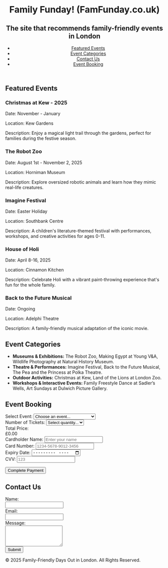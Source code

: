 <p>&nbsp;</p>
<p>&nbsp;</p>
<header>
<h1>Family Funday! (FamFunday.co.uk)</h1>
<h2>The site that recommends family-friendly events in London</h2>
<nav>
<ul class="navbar">
<li><a href="#featured">Featured Events</a></li>
<li><a href="#categories">Event Categories</a></li>
<li><a href="#contact">Contact Us</a></li>
<li><a href="#event">Event Booking</a></li>
</ul>
</nav></header>
<section id="featured" class="section">
<h2>Featured Events</h2>
<div class="event">
<h3>Christmas at Kew - 2025</h3>
<p>Date: November - January</p>
<p>Location: Kew Gardens</p>
<p>Description: Enjoy a magical light trail through the gardens, perfect for families during the festive season.</p>
</div>
<div class="event">
<h3>The Robot Zoo</h3>
<p>Date: August 1st - November 2, 2025</p>
<p>Location: Horniman Museum</p>
<p>Description: Explore oversized robotic animals and learn how they mimic real-life creatures.</p>
</div>
<div class="event">
<h3>Imagine Festival</h3>
<p>Date: Easter Holiday</p>
<p>Location: Southbank Centre</p>
<p>Description: A children's literature-themed festival with performances, workshops, and creative activities for ages 0-11.</p>
</div>
<div class="event">
<h3>House of Holi</h3>
<p>Date: April 8-16, 2025</p>
<p>Location: Cinnamon Kitchen</p>
<p>Description: Celebrate Holi with a vibrant paint-throwing experience that's fun for the whole family.</p>
</div>
<div class="event">
<h3>Back to the Future Musical</h3>
<p>Date: Ongoing</p>
<p>Location: Adelphi Theatre</p>
<p>Description: A family-friendly musical adaptation of the iconic movie.</p>
</div>
</section>
<section id="categories" class="section">
<h2>Event Categories</h2>
<ul class="categories-list">
<li><strong>Museums &amp; Exhibitions:</strong> The Robot Zoo, Making Egypt at Young V&amp;A, Wildlife Photography at Natural History Museum.</li>
<li><strong>Theatre &amp; Performances:</strong> Imagine Festival, Back to the Future Musical, The Pea and the Princess at Polka Theatre.</li>
<li><strong>Outdoor Activities:</strong> Christmas at Kew, Land of the Lions at London Zoo.</li>
<li><strong>Workshops &amp; Interactive Events:</strong> Family Freestyle Dance at Sadler&rsquo;s Wells, Art Sundays at Dulwich Picture Gallery.</li>
</ul>
</section>
 <div class="payment-section">
    <h2>Event Booking</h2>
    <div class="form-group">
        <label for="eventSelect">Select Event:</label>
        <select id="eventSelect" onchange="updatePrice()">
            <option value="">Choose an event...</option>
            <option value="concert">Christmas at Kew (£10/ticket)</option>
            <option value="conference">The Robot Zoo (£10/ticket)</option>
            <option value="workshop">Imagine Festival (£10/ticket)</option>
        </select>
    </div>
    <div class="form-group">
        <label for="numTickets">Number of Tickets:</label>
        <select id="numTickets" onchange="updatePrice()">
            <option value="0">Select quantity...</option>
            <option value="1">1</option>
            <option value="2">2</option>
            <option value="3">3</option>
            <option value="4">4</option>
            <option value="5">5</option>
            <option value="6">6</option>
        </select>
    </div>
    <div class="form-group">
        <label>Total Price:</label>
        <div id="priceDisplay">£0.00</div>
    </div>
</div>

<script>
    function updatePrice() {
        const eventSelect = document.getElementById('eventSelect');
        const numTickets = document.getElementById('numTickets');
        const priceDisplay = document.getElementById('priceDisplay');
        const ticketPrice = 10; // £10 per ticket

        const selectedEvent = eventSelect.value;
        const selectedTickets = parseInt(numTickets.value) || 0;

        if (selectedEvent && selectedTickets > 0) {
            const total = selectedTickets * ticketPrice;
            priceDisplay.textContent = `£${total.toFixed(2)}`;
        } else {
            priceDisplay.textContent = '£0.00';
        }
    }

    // Initial call to set up the price display
    updatePrice();
</script>

<script>
    function updatePrice() {
        const eventSelect = document.getElementById('eventSelect');
        const numTickets = document.getElementById('numTickets');
        const priceDisplay = document.getElementById('priceDisplay');
        const ticketPrice = 10; // £10 per ticket

        const selectedEvent = eventSelect.value;
        const selectedTickets = parseInt(numTickets.value) || 0;

        if (selectedEvent && selectedTickets > 0) {
            const total = selectedTickets * ticketPrice;
            priceDisplay.textContent = `£${total.toFixed(2)}`;
        } else {
            priceDisplay.textContent = '£0.00';
        }
    }

    // Initial call to set up the price display
    updatePrice();
</script>
<!-- Cardholder Name -->
<div class="form-group"><label for="cardholder">Cardholder Name:</label> <input id="cardholder" name="cardholder" required="" type="text" placeholder="Enter your name" /></div>
<!-- Card Number -->
<div class="form-group"><label for="cardnumber">Card Number:</label> <input id="cardnumber" name="cardnumber" required="" type="text" placeholder="1234-5678-9012-3456" /></div>
<!-- Expiry Date -->
<div class="form-group"><label for="expiry">Expiry Date:</label> <input id="expiry" name="expiry" required="" type="month" /></div>
<!-- CVV -->
<div class="form-group"><label for="cvv">CVV:</label> <input id="cvv" name="cvv" required="" type="text" placeholder="123" /></div>
<!-- Submit Button -->
<p><button type="submit">Complete Payment</button></p>



<h2>Contact Us</h2>
<form id="contact-form"><label for="name">Name:</label><br /> <input id="name" name="name" required="" type="text" /><br /> <label for="email">Email:</label><br /> <input id="email" name="email" required="" type="email" /><br /> <label for="message">Message:</label><br /> <textarea id="message" name="message" required="" rows="4"></textarea><br /> <button type="submit">Submit</button></form>



<footer>&copy; 2025 Family-Friendly Days Out in London. All Rights Reserved.</footer>
